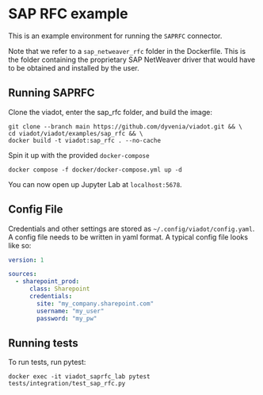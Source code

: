 # SAP RFC example

This is an example environment for running the `SAPRFC` connector.

Note that we refer to a `sap_netweaver_rfc` folder in the Dockerfile. This is the folder containing the proprietary SAP NetWeaver driver that would have to be obtained and installed by the user.

## Running SAPRFC

Clone the viadot, enter the sap_rfc folder, and build the image:

```console
git clone --branch main https://github.com/dyvenia/viadot.git && \
cd viadot/viadot/examples/sap_rfc && \
docker build -t viadot:sap_rfc . --no-cache
```

Spin it up with the provided `docker-compose`

```console
docker compose -f docker/docker-compose.yml up -d
```

You can now open up Jupyter Lab at `localhost:5678`.

## Config File

Credentials and other settings are stored as `~/.config/viadot/config.yaml`. A config file needs to be written in yaml format. A typical config file looks like so:

```yaml
version: 1

sources:
  - sharepoint_prod:
      class: Sharepoint
      credentials:
        site: "my_company.sharepoint.com"
        username: "my_user"
        password: "my_pw"
```

## Running tests

To run tests, run pytest:

```console
docker exec -it viadot_saprfc_lab pytest tests/integration/test_sap_rfc.py
```
